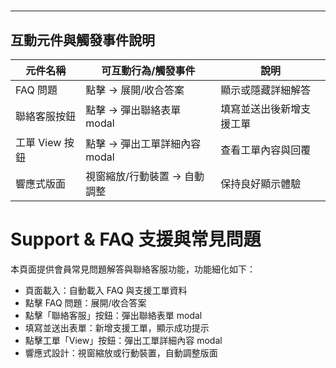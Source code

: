 #
---

## 互動元件與觸發事件說明

| 元件名稱             | 可互動行為/觸發事件                                 | 說明                                  |
|----------------------|----------------------------------------------------|---------------------------------------|
| FAQ 問題             | 點擊 → 展開/收合答案                                | 顯示或隱藏詳細解答                    |
| 聯絡客服按鈕         | 點擊 → 彈出聯絡表單 modal                           | 填寫並送出後新增支援工單              |
| 工單 View 按鈕       | 點擊 → 彈出工單詳細內容 modal                       | 查看工單內容與回覆                    |
| 響應式版面           | 視窗縮放/行動裝置 → 自動調整                        | 保持良好顯示體驗                      |
# Support & FAQ 支援與常見問題

本頁面提供會員常見問題解答與聯絡客服功能，功能細化如下：

- 頁面載入：自動載入 FAQ 與支援工單資料
- 點擊 FAQ 問題：展開/收合答案
- 點擊「聯絡客服」按鈕：彈出聯絡表單 modal
- 填寫並送出表單：新增支援工單，顯示成功提示
- 點擊工單「View」按鈕：彈出工單詳細內容 modal
- 響應式設計：視窗縮放或行動裝置，自動調整版面
